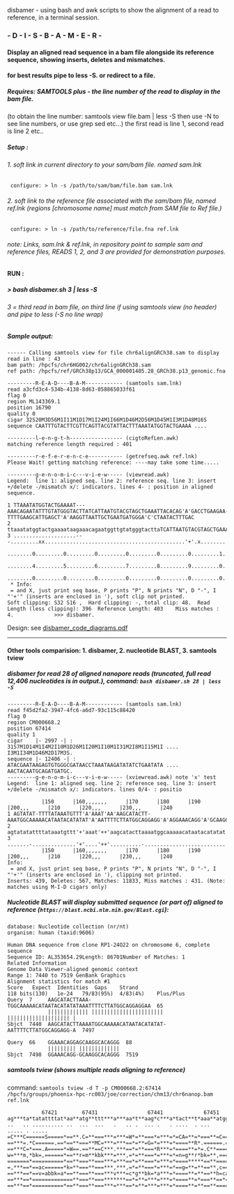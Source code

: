 disbamer - using bash and awk scripts to show the alignment of a read to reference, in a terminal session.

### - D - I - S - B - A - M - E - R -

#### Display an aligned read sequence in a bam file alongside its reference sequence, showing inserts, deletes and mismatches.

#### for best results pipe to less -S. or redirect to a file.

##### Requires: SAMTOOLS  plus - the line number of the read to display in the bam file. 
(to obtain the line number: samtools view file.bam | less -S   then use -N to see line numbers, or use grep sed etc...)
the first read is line 1, second read is line 2 etc..
##### Setup :
###### 1. soft link in current directory to your sam/bam file. named sam.lnk
<code>	configure: > ln -s /path/to/sam/bam/file.bam sam.lnk </code>
###### 2. soft link to the reference file associated with the sam/bam file, named ref.lnk (regions [chromosome name] must match from SAM file to Ref file.)
<code>	configure: > ln -s /path/to/reference/file.fna ref.lnk </code>
###### note: Links, sam.lnk & ref.lnk, in repository point to sample sam and reference files, READS 1, 2, and 3 are provided for demonstration purposes.
#### RUN :
#####  > bash disbamer.sh 3 | less -S
###### 3 = third read in bam file, on third line if using samtools view (no header) and pipe to less (-S no line wrap)

##### Sample output:
```
------ Calling samtools view for file chr6alignGRCh38.sam to display read in line : 43
bam path: /hpcfs/chr6HG002/chr6alignGRCh38.sam
ref path: /hpcfs/ref/GRCh38p13/GCA_000001405.28_GRCh38.p13_genomic.fna

---------R-E-A-D----B-A-M------------ (samtools sam.lnk)
read a3cfd3c4-534b-4138-8d63-058865033f61
flag 0
region ML143369.1
position 16790
quality 0
cigar 32S20M3D56M1I11M1D17M1I24M1I66M1D46M2D56M1D45M1I3M1D48M16S
sequence CAATTTGTACTTCGTTCAGTTACGTATTACTTTAAATATGGTACTGAAAA ....

---------l-e-n-g-t-h----------------- (cigtoRefLen.awk)
matching reference length required : 401

---------r-e-f-e-r-e-n-c-e----------- (getrefseq.awk ref.lnk)
Please Wait! getting matching reference: ----may take some time.....

---------g-e-n-o-m-i-c---v-i-e-w----- (viewread.awk)  
Legend:  line 1: aligned seq. line 2: reference seq. line 3: insert +/delete -/mismatch x/: indicators. lines 4- : position in aligned sequence.
 
1 TTAAATATGGTACTGAAAAT---AAACAGAATATTTGTATGGGTACTTATCATTAATGTACGTAGCTGAAATTACACAG'A'GACCTGAAGAA-TTTTGAAGCATTGAGCT'A'AAGGTTAATTGCTGAATGATGGGA'C'CTAATACTTTGAC
2 ttaaatatggtactgaaaataagaaacagaatggttgtatgggtacttaTCATTAATGTACGTAGCTGAAATTACACAG'+'GGCCTGAAGAATTTTTGAAGCATTGAGCT'+'AAGGTTAATTGCTGAATGATGGGA'+'CTAATACTTTGAC
3 ....................---.........xx.............................................'+'.x.........-.................'+'........................'+'.............
  ........0.........0.........0.........0.........0.........0.........1.........1'+'.........1.........1.........'+'1.........1.........1...'+'......1......
  ........4.........5.........6.........7.........8.........9.........0.........1'+'.........2.........3.........'+'4.........5.........6...'+'......7......
  ........0.........0.........0.........0.........0.........0.........0.........0'+'.........0.........0.........'+'0.........0.........0...'+'......0......
 * Info:
 = and X, just print seq base, P prints "P", N prints "N", D "-", I "'+'" (inserts are enclosed in '), soft clip not printed. 
Soft clipping: S32 S16 ,  Hard clipping: -, total clip: 48.  Read Length (less clipping): 396  Reference Length: 403    Miss matches : 4.             >>> disbamer. 

```
Design: see [disbamer_code_diagrams.pdf](./disbamer_code_diagrams.pdf) 

_____________________________________________________________________________________________________________________________________________________________

#### Other tools comparision: 1. disbamer, 2. nucleotide BLAST, 3. samtools tview

##### disbamer for read 28 of aligned nanopore reads (truncated, full read 12,406 nucleotides is in output.), command: ```bash disbamer.sh 28 | less -S```
```
---------R-E-A-D----B-A-M------------ (samtools sam.lnk)
read f45d2fa2-3947-4fc6-a6d7-93c115c88420
flag 0
region CM000668.2
position 67414
quality 1
cigar    |- 2997 -| :  31S7M1D14M1I4M2I10M1D26M1I20M1I10M1I31M2I8M1I15M1I .... I3M1I34M1D46M2D17M3S.
sequence |- 12406 -| :  ATACGAATAAGAGTGTGGGCGATAACCTAAATAAGATATATCTGAATATA ....  AACTACAATGCAGATGATGC.
---------g-e-n-o-m-i-c---v-i-e-w----- (xviewread.awk) note 'x' test
Legend:  line 1: aligned seq. line 2: reference seq. line 3: insert +/delete -/mismatch x/: indicators. lines 0/4- : positio

           |150      |160,,,,,,,      |170      |180      |190      |200,,,      |210      |220,,,      |230,,,      |240
1 AGTATAT-TTTTATAAATGTTT'A'AAAT'AA'AAGCATACTT-AAATGGCAAAAACATAATACATATAT'A'AATTTTCTTATGGCAGGAGG'A'AGGAAACAGG'A'GCAAGGCACAGGG
2 agtatatattttataaatgttt'+'aaat'++'aagcatacttaaaatggcaaaaacataatacatatat'+'aattttcttatggCAGGAGG'+'AGGAAACAGG'+'GCAAGGCACAGGG
3 .......-..............'+'....'++'..........-..........................'+'....................'+'..........'+'.............
           |150      |160,,,,,,,      |170      |180      |190      |200,,,      |210      |220,,,      |230,,,      |240
Info:
 = and X, just print seq base, P prints "P", N prints "N", D "-", I "'+'" (inserts are enclosed in '), clipping not printed.
Inserts: 439, Deletes: 567, Matches: 11833, Miss matches : 431. (Note: matches using M-I-D cigars only)
```
##### Nucleotide BLAST will display submitted sequence (or part of) aligned to reference (```https://blast.ncbi.nlm.nih.gov/Blast.cgi```):
```Submitted sequence:  AAATAAAAGCATACTTAAATGGCAAAAACATAATACATATATAAATTTTCTTATGGCAGGAGGAAGGAAACAGGAGCAAGGCACAGGG
database: Nucleotide collection (nr/nt)
organism: human (taxid:9606)
```
```
Human DNA sequence from clone RP1-24O22 on chromosome 6, complete sequence
Sequence ID: AL353654.29Length: 86701Number of Matches: 1
Related Information
Genome Data Viewer-aligned genomic context
Range 1: 7440 to 7519 GenBank Graphics
Alignment statistics for match #1
Score	Expect	Identities	Gaps	Strand
118 bits(130)	1e-24	79/83(95%)	4/83(4%)	Plus/Plus
Query  7     AAGCATACTTAAA-TGGCAAAAACATAATACATATATAAATTTTCTTATGGCAGGAGGAA  65
             ||||||||||||| ||||||||||||||||||||||| |||||||||||||||||||| |
Sbjct  7440  AAGCATACTTAAAATGGCAAAAACATAATACATATAT-AATTTTCTTATGGCAGGAGG-A  7497

Query  66    GGAAACAGGAGCAAGGCACAGGG  88
             ||||||||| |||||||||||||
Sbjct  7498  GGAAACAGG-GCAAGGCACAGGG  7519
```
##### samtools tview (shows multiple reads aligning to reference)
command: ```samtools tview -d T -p CM000668.2:67414  /hpcfs/groups/phoenix-hpc-rc003/joe/correction/chm13/chr6nanop.bam ref.lnk ```
```
           67421        67431                67441             67451
ag***ta*tatattttat*aa**atg**ttt***a***aa*t**aag*c***a*tact**t*aaa**atggc*a*aaaac
..   .. .......... ..  ...  ...   .   .. .  ... .   . ....  . ...  ..... . .....
=C***C======S=====*==**.C=**===***=***=W*=**===*=***=*=CA=**=*===**=C==.*=*===.A
==***=.*C======.==*==**===**MC=***=***==*=**=G=*=***=*====**R*.======.==*=*====A
==***C=*===.A=====*=W==.==**==C***.***==*=**===*R***=*====**=*=.C**=====*=*M====
w=***m,*bk=,======*==**r=m**kbk***=***,=*=**===*=***=*=n=g**r*bk=**,====***====h
=======*==========*==**===**===***=***==*=**===*=***=*====*****==**=====***=====
=,***==*==ac======*k=**===**===***,***,=*=**===*=***=*==g=**=**==**,c===*=*==h==
==***==*==v=abbk=a*==**===**===***v***=c*g**bk=*a***=*====**=**==**h=cab*k*=,===
==***==*=============**===**===*******==*=**=***=***=*====**=*===**==*==*=*=====
==***==*==========*==**===**===***=***==*=**=***=***=*====**=**==**=====*=*=====
```
